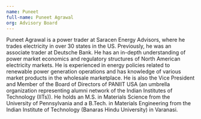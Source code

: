 ```yaml
---
name: Puneet
full-name: Puneet Agrawal
org: Advisory Board
---
```


Puneet Agrawal is a power trader at Saracen Energy Advisors, where he trades electricity in over 30 states in the US. Previously, he was an associate trader at Deutsche Bank. He has an in-depth understanding of power market economics and regulatory structures of North American electricity markets. He is experienced in energy policies related to renewable power generation operations and has knowledge of various market products in the wholesale marketplace. He is also the Vice President and Member of the Board of Directors of PANIIT USA (an umbrella organization representing alumni network of the Indian Institutes of Technology (IITs)). He holds an M.S. in Materials Science from the University of Pennsylvania and a B.Tech. in Materials Engineering from the Indian Institute of Technology (Banaras Hindu University) in Varanasi.
